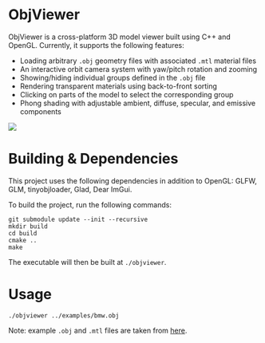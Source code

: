 # ObjViewer

ObjViewer is a cross-platform 3D model viewer built using C++ and OpenGL. Currently, it supports the following features:

- Loading arbitrary `.obj` geometry files with associated `.mtl` material files
- An interactive orbit camera system with yaw/pitch rotation and zooming
- Showing/hiding individual groups defined in the `.obj` file
- Rendering transparent materials using back-to-front sorting
- Clicking on parts of the model to select the corresponding group
- Phong shading with adjustable ambient, diffuse, specular, and emissive components

![](https://i.imgur.com/jqAs5mv.png)

# Building & Dependencies

This project uses the following dependencies in addition to OpenGL: GLFW, GLM, tinyobjloader, Glad, Dear ImGui.

To build the project, run the following commands:

```
git submodule update --init --recursive
mkdir build
cd build
cmake ..
make
```

The executable will then be built at `./objviewer`.

# Usage

```
./objviewer ../examples/bmw.obj
```

Note: example `.obj` and `.mtl` files are taken from [here](https://casual-effects.com/data/index.html).
